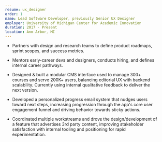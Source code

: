 ```yaml
---
resume: ux_designer
order: 1
name: Lead Software Developer, previously Senior UX Designer
employer: University of Michigan Center for Academic Innovation
duration: 2017 - Present
location: Ann Arbor, MI
---
```


- Partners with design and research teams to define product roadmaps, sprint scopes, and success metrics.

- Mentors early-career devs and designers, conducts hiring, and defines internal career pathways.

- Designed & built a modular CMS interface used to manage 300+ courses and serve 200K+ users, balancing editorial UX with backend scalability. Currently using internal qualitative feedback to deliver the next version.

- Developed a personalized progress email system that nudges users toward next steps, increasing progression through the app's core user engagement funnel and driving behavior towards sticky actions.

- Coordinated multiple workstreams and drove the design/development of a feature that advertises 3rd party content, improving stakeholder satisfaction with internal tooling and positioning for rapid experimentation.



